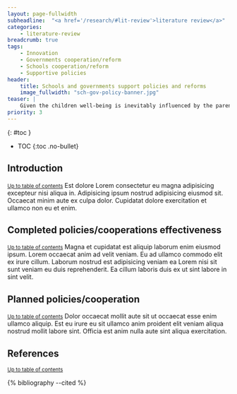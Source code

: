 ```yaml
---
layout: page-fullwidth
subheadline:  "<a href='/research/#lit-review'>literature review</a>"
categories:
    - literature-review
breadcrumb: true
tags:
    - Innovation
    - Governments cooperation/reform
    - Schools cooperation/reform
    - Supportive policies
header:
    title: Schools and governments support policies and reforms
    image_fullwidth: "sch-gov-policy-banner.jpg"
teaser: |
    Given the children well-being is inevitably influenced by the parents' decision, school and governmental supports and additional managements are required to cater the rising need.
priority: 3
---
```

{: #toc }
*  TOC
{:toc .no-bullet}

## Introduction
<small markdown="1">[Up to table of contents](#toc)</small>
Est dolore Lorem consectetur eu magna adipisicing excepteur nisi aliqua in. Adipisicing ipsum nostrud adipisicing eiusmod sit. Occaecat minim aute ex culpa dolor. Cupidatat dolore exercitation et ullamco non eu et enim.

## Completed policies/cooperations effectiveness
<small markdown="1">[Up to table of contents](#toc)</small>
Magna et cupidatat est aliquip laborum enim eiusmod ipsum. Lorem occaecat anim ad velit veniam. Eu ad ullamco commodo elit ex irure cillum. Laborum nostrud est adipisicing veniam ea Lorem nisi sit sunt veniam eu duis reprehenderit. Ea cillum laboris duis ex ut sint labore in sint velit.

## Planned policies/cooperation
<small markdown="1">[Up to table of contents](#toc)</small>
Dolor occaecat mollit aute sit ut occaecat esse enim ullamco aliquip. Est eu irure eu sit ullamco anim proident elit veniam aliqua nostrud mollit labore sint. Officia est anim nulla aute sint aliqua exercitation.

## References
<small markdown="1">[Up to table of contents](#toc)</small>
<div style="overflow-wrap: break-word;">
{% bibliography  --cited %}
</div>